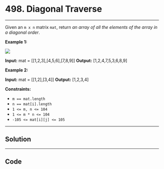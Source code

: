 # 498. Diagonal Traverse

---

Given an `m x n` matrix `mat`, return _an array of all the elements of the array in a diagonal order_.

 

**Example 1:**

![](https://assets.leetcode.com/uploads/2021/04/10/diag1-grid.jpg)


**Input:** mat = [[1,2,3],[4,5,6],[7,8,9]]
**Output:** [1,2,4,7,5,3,6,8,9]


**Example 2:**


**Input:** mat = [[1,2],[3,4]]
**Output:** [1,2,3,4]


 

**Constraints:**

  * `m == mat.length`
  * `n == mat[i].length`
  * `1 <= m, n <= 104`
  * `1 <= m * n <= 104`
  * `-105 <= mat[i][j] <= 105`

---

## Solution



---

## Code
```python


```